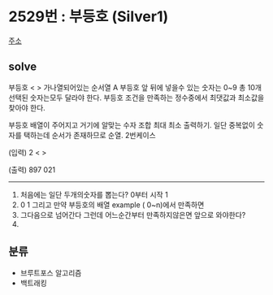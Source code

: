 # 2529번 : 부등호 (Silver1)
[주소](https://www.acmicpc.net/problem/2529)

## solve

부등호 < > 가나열되어있는 순서열 A
부등호 앞 뒤에 넣을수 있는 숫자는 0~9 총 10개 
선택된 숫자는모두 달라야 한다. 
부등호 조건을 만족하는 정수중에서 최댓값과 최소값을 찾아야 한다.

부등호 배열이 주어지고 거기에 알맞는 수자 조합 최대 최소 출력하기.
일단 중복없이 숫자를 택하는데 순서가 존재하므로 순열.
2번케이스

(입력)
2
< >

(출력)
897
021

------------
1. 처음에는 일단 두개의숫자를 뽑는다? 0부터 시작 1
2. 0 1 그리고 만약 부등호의 배열 example ( 0~n)에서 만족하면
3. 그다음으로 넘어간다 그런데 어느순간부터 만족하지않은면 앞으로 와야한다?
4. 



## 분류
- 브루트포스 알고리즘
- 백트래킹